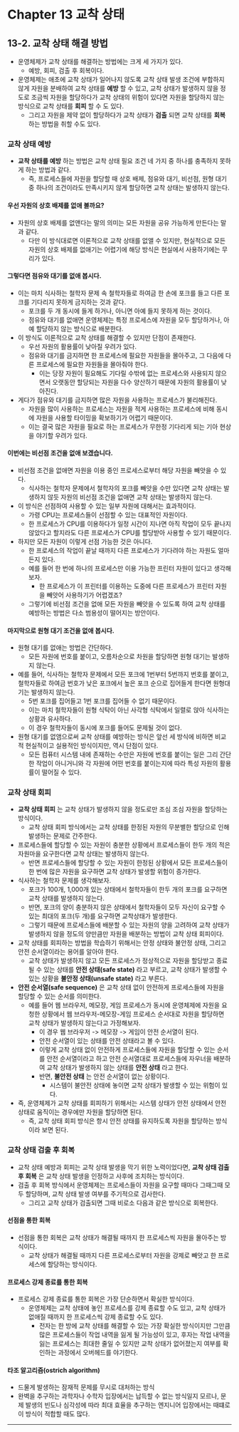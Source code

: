 # Chapter 13 교착 상태
## 13-2. 교착 상태 해결 방법
- 운영체제가 교착 상태를 해결하는 방법에는 크게 세 가지가 있다.
  - 예방, 회피, 검출 후 회복이다.
- 운영체제는 애초에 교착 상태가 일어나지 않도록 교착 상태 발생 조건에 부합하지 않게 자원을 분배하여 교착 상태를 **예방** 할 수 있고, 교착 상태가 발생하지 않을 정도로 조금씩 자원을 할당하다가 교착 상태의 위험이 있다면 자원을 할당하지 않는 방식으로 교착 상태를 **회피** 할 수 도 있다.
  - 그리고 자원을 제약 없이 할당하다가 교착 상태가 **검출** 되면 교착 상태를 **회복** 하는 방법을 취할 수도 있다.

### 교착 상태 예방
- **교착 상태를 예방** 하는 방법은 교착 상태 필요 조건 네 가지 중 하나를 충족하지 못하게 하는 방법과 같다.
  - 즉, 프로세스들에 자원을 할당할 때 상호 배제, 점유와 대기, 비선점, 원형 대기 중 하나의 조건이라도 만족시키지 않게 할당하면 교착 상태는 발생하지 않는다.

#### 우선 자원의 상호 배제를 없애 볼까요?
- 자원의 상호 배제를 없앤다는 말의 의미는 모든 자원을 공유 가능하게 만든다는 말과 같다.
  - 다만 이 방식대로면 이론적으로 교착 상태를 없앨 수 있지만, 현실적으로 모든 자원의 상호 배제를 없애기는 어렵기에 해당 방식은 현실에서 사용하기에는 무리가 있다.

#### 그렇다면 점유와 대기를 없애 봅시다.
- 이는 마치 식사하는 철학자 문제 속 철학자들로 하여금 한 손에 포크를 들고 다른 포크를 기다리지 못하게 금지하는 것과 같다.
  - 포크를 두 개 동시에 들게 하거나, 아니면 아예 들지 못하게 하는 것이다.
  - 점유와 대기를 없애면 운영체제는 특정 프로세스에 자원을 모두 할당하거나, 아예 할당하지 않는 방식으로 배분한다.
- 이 방식도 이론적으로 교착 상태를 해결할 수 있지만 단점이 존재한다.
  - 우선 자원의 활용률이 낮아질 우려가 있다.
  - 점유와 대기를 금지하면 한 프로세스에 필요한 자원들을 몰아주고, 그 다음에 다른 프로세스에 필요한 자원들을 몰아줘야 한다.
    - 이는 당장 자원이 필요해도 기다릴 수밖에 없는 프로세스와 사용되지 않으면서 오랫동안 할당되는 자원을 다수 양산하기 때문에 자원의 활용률이 낮아진다.
- 게다가 점유와 대기를 금지하면 많은 자원을 사용하는 프로세스가 불리해진다.
  - 자원을 많이 사용하는 프로세스는 자원을 적게 사용하는 프로세스에 비해 동시에 자원을 사용할 타이밍을 확보하기가 어렵기 때문이다.
  - 이는 결국 많은 자원을 필요로 하는 프로세스가 무한정 기다리게 되는 기아 현상을 야기할 우려가 있다.

#### 이번에는 비선점 조건을 없애 보겠습니다.
- 비선점 조건을 없애면 자원을 이용 중인 프로세스로부터 해당 자원을 빼앗을 수 있다.
  - 식사하는 철학자 문제에서 철학자의 포크를 빼앗을 수만 있다면 교착 상태는 발생하지 않듯 자원의 비선점 조건을 없애면 교착 상태는 발생하지 않는다.
- 이 방식은 선점하여 사용할 수 있는 일부 자원에 대해서는 효과적이다.
  - 가령 CPU는 프로세스들이 선점할 수 있는 대표적인 자원이다.
  - 한 프로세스가 CPU를 이용하다가 일정 시간이 지나면 아직 작업이 모두 끝나지 않았다고 할지라도 다른 프로세스가 CPU를 할당받아 사용할 수 있기 때문이다.
- 하지만 모든 자원이 이렇게 선점 가능한 것은 아니다.
  - 한 프로세스의 작업이 끝날 때까지 다른 프로세스가 기다려야 하는 자원도 얼마든지 있다.
  - 예를 들어 한 번에 하나의 프로세스만 이용 가능한 프린터 자원이 있다고 생각해보자.
    - 한 프로세스가 이 프린터를 이용하는 도중에 다른 프로세스가 프린터 자원을 빼앗어 사용하기가 어렵겠죠?
  - 그렇기에 비선점 조건을 없애 모든 자원을 빼앗을 수 있도록 하여 교착 상태를 예방하는 방법은 다소 범용성이 떨어지는 방안이다.

#### 마지막으로 원형 대기 조건을 없애 봅시다.
- 원형 대기를 없애는 방법은 간단하다.
  - 모든 자원에 번호를 붙이고, 오름차순으로 차원을 할당하면 원형 대기는 발생하지 않는다.
- 예를 들어, 식사하는 철학자 문제에서 모든 포크에 1번부터 5번까지 번호를 붙이고, 철학자들로 하여금 번호가 낮은 포크에서 높은 포크 순으로 집어들게 한다면 원형대기는 발생하지 않는다.
  - 5번 포크를 집어들고 1번 포크를 집어들 수 없기 때문이다.
  - 이는 마치 철학자들이 원형 식탁이 아닌 사각형 식탁에서 일렬로 앉아 식사하는 상황과 유사하다.
  - 이 경우 철학자들이 동시에 포크를 들어도 문제될 것이 없다.
- 원형 대기를 없앰으로써 교착 상태를 예방하는 방식은 앞선 세 방식에 비하면 비교적 현실적이고 실용적인 방식이지만, 역시 단점이 있다.
  - 모든 컴퓨터 시스템 내에 존재하는 수만은 자원에 번호를 붙이는 일은 그리 간단한 작업이 아니거니와 각 자원에 어떤 번호를 붙이는지에 따라 특성 자원의 활용률이 떨어질 수 있다.

### 교착 상태 회피
- **교착 상태 회피** 는 교착 상태가 발생하지 않을 정도로만 조심 조심 자원을 할당하는 방식이다.
  - 교착 상태 회피 방식에서는 교착 상태를 한정된 자원의 무분별한 할당으로 인해 발생하는 문제로 간주한다.
- 프로세스들에 할당할 수 있는 자원이 충분한 상황에서 프로세스들이 한두 개의 적은 자원마을 요구한다면 교착 상태는 발생하지 않는다.
  - 반면 프로세스들에 할당할 수 있는 자원이 한정된 상황에서 모든 프로세스들이 한 번에 많은 자원을 요구하면 교착 상태가 발생할 위험이 증가한다.
- 식사하는 철학자 문제를 생각해보자.
  - 포크가 100개, 1,000개 있는 상태에서 철학자들이 한두 개의 포크를 요구하면 교착 상태를 발생하지 않는다.
  - 반면, 포크의 양이 충분하지 않은 상태에서 철학자들이 모두 자신이 요구할 수 있는 최대의 포크(두 개)를 요구하면 교착상태가 발생한다.
  - 그렇기 때문에 프로세스들에 배분할 수 있는 자원의 양을 고려하여 교착 상태가 발생하지 않을 정도의 양만큼만 자원을 배분하는 방법이 교착 상태 회피이다.
- 교착 상태를 회피하는 방법을 학습하기 위해서는 안정 상태와 불안정 상태, 그리고 안전 순서열이라는 용어를 알아야 한다.
  - 교착 상태가 발생하지 않고 모든 프로세스가 정상적으로 자원을 할당받고 종료될 수 있는 상태를 **안전 상태(safe state)** 라고 부르고, 교착 상태가 발생할 수 있는 상황을 **불안정 상태(unsafe state)** 라고 부른다.
- **안전 순서열(safe sequence)** 은 교착 상태 없이 안전하게 프로세스들에 자원을 할당할 수 있는 순서를 의미한다.
  - 예를 들어 웹 브라우저, 메모장, 게임 프로세스가 동시에 운영체제에 자원을 요청한 상황에서 웹 브라우저-메모장-게임 프로세스 순서대로 자원을 할당하면 교착 상태가 발생하지 않는다고 가정해보자.
    - 이 경우 웹 브라우저 -> 메모장 -> 게임이 안전 순서열이 된다.
    - 안전 순서열이 있는 상태를 안전 상태라고 볼 수 있다.
    - 이렇게 교착 상태 없이 안전하게 프로세스들에 자원을 할당할 수 있는 순서를 안전 순서열이라고 하고 안전 순서열대로 프로세스들에 자우너을 배분하여 교착 상태가 발생하지 않는 상태를 **안전 상태** 라고 한다.
    - 반면, **불안전 상태** 는 안전 순서열이 없는 상황이다.
      - 시스템이 불안전 상태에 놓이면 교착 상태가 발생할 수 있는 위험이 있다.
- 즉, 운영체제가 교착 상태를 회피하기 위해서는 시스템 상태가 안전 상태에서 안전 상태로 움직이는 경우에만 자원을 할당하면 된다.
  - 즉, 교착 상태 회피 방식은 항시 안전 상태를 유지하도록 자원을 할당하는 방식이라 보면 된다.

### 교착 상태 검출 후 회복
- 교착 상태 예방과 회피는 교착 상태 발생을 막기 위한 노력이었다면, **교착 상태 검출 후 회복** 은 교착 상태 발생을 인정하고 사후에 조치하는 방식이다.
- 검출 후 회복 방식에서 운영체제는 프로세스들이 자원을 요구할 때마다 그때그때 모두 할당하며, 교착 상태 발생 여부를 주기적으로 검사한다.
  - 그리고 교착 상태가 검출되면 그때 비로소 다음과 같은 방식으로 회복한다.

#### 선점을 통한 회복
- 선점을 통한 회복은 교착 상태가 해결될 때까지 한 프로세스씩 자원을 몰아주는 방식이다.
  - 교착 상태가 해결될 때까지 다른 프로세스로부터 자원을 강제로 빼앗고 한 프로세스에 할당하는 방식이다.

#### 프로세스 강제 종료를 통한 회복
- 프로세스 강제 종료를 통한 회복은 가장 단순하면서 확실한 방식이다.
  - 운영체제는 교착 상태에 놓인 프로세스를 강제 종료할 수도 있고, 교착 상태가 없애질 때까지 한 프로세스씩 강제 종료할 수도 있다.
    - 전자는 한 방에 교착 상태를 해결할 수 있는 가장 확실한 방식이지만 그만큼 많은 프로세스들이 작업 내역을 잃게 될 가능성이 있고, 후자는 작업 내역을 잃는 프로세스는 최대한 줄일 수 있지만 교착 상태가 없어졌는지 여부를 확인하는 과정에서 오버헤드를 야기한다.
    
#### 타조 알고리즘(ostrich algorithm)
- 드물게 발생하는 잠재적 문제를 무시로 대처하는 방식
- 완벽을 추구하는 과학자나 수학자 입장에서는 납득할 수 없는 방식일지 모르나, 문제 발생의 빈도나 심각성에 따라 최대 효율을 추구하는 엔지니어 입장에서는 때떄로 이 방식이 적합할 때도 많다.

---